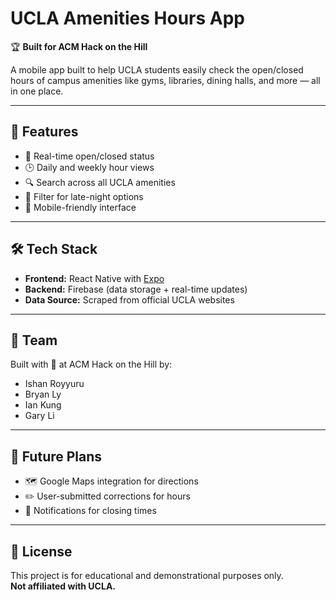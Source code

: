 # UCLA Amenities Hours App

🏆 **Built for ACM Hack on the Hill**

A mobile app built to help UCLA students easily check the open/closed hours of campus amenities like gyms, libraries, dining halls, and more — all in one place.

---

## 🚀 Features

- 📍 Real-time open/closed status
- 🕒 Daily and weekly hour views
- 🔍 Search across all UCLA amenities
- 🌙 Filter for late-night options
- 📱 Mobile-friendly interface

---

## 🛠 Tech Stack

- **Frontend:** React Native with [Expo](https://expo.dev/)
- **Backend:** Firebase (data storage + real-time updates)
- **Data Source:** Scraped from official UCLA websites

---

## 👥 Team

Built with 💙 at ACM Hack on the Hill by:

- Ishan Royyuru
- Bryan Ly
- Ian Kung
- Gary Li

---

## 📌 Future Plans

- 🗺 Google Maps integration for directions
- ✏️ User-submitted corrections for hours
- 🔔 Notifications for closing times

---

## 📝 License

This project is for educational and demonstrational purposes only.  
**Not affiliated with UCLA.**

